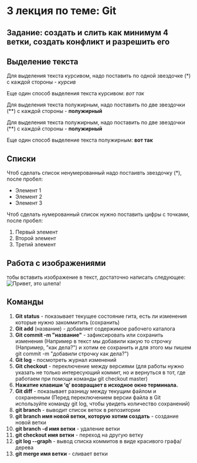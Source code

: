 # 3 лекция по теме: Git
## Задание: создать и слить как минимум 4 ветки, создать конфликт и разрешить его 

## Выделение текста 

Для выделения текста курсивом, надо поставить по одной звездочке (*) с каждой стороны - *курсив*

Еще один способ выделения текста курсивом: _вот так_

Для выделения текста полужирным, надо поставить по две звездочки (**) с каждой стороны - **полужирный**

Для выделения текста полужирным, надо поставить по две звездочки (**) с каждой стороны - **полужирный**

Еще один способ выделение текста полужирным: __вот так__

## Списки 
Чтоб сделать список ненумерованный надо постаивть звездочку (*), после пробел:
* Элемент 1
* Элемент 2
* Элемент 3

Чтоб сделать нумерованный список нужно поставить цифры с точками, после пробел: 
1. Первый элемент 
2. Второй элемент 
3. Третий элемент

## Работа с изображениями 
тобы вставить изображение в текст, достаточно написать следующее: 
![Привет, это шлепа!](shlepa.JPG)

## Команды 
1. **Git status** - показывает текущее состояние гита, есть ли изменения которые нужно закоммитить (сохранить)
2. **Git add** (название) - добавляет содержимое рабочего каталога 
3. **Git commit -m "название"** -  зафиксировать или сохранить изменения (Например в текст мы добавили какую то строчку (Например, "как дела?") и хотим ее сохранить и для этого мы пишем git commit -m "добавили строчку как дела?") 
4. **Git log** - посмотреть журнал изменений
5. **Git checkout** - переключение между версиями (для работы нужно указать не только интересующий коммит, но и вернуться в тот, где работаем при помощи команды git checkout master)
6. **Нажатие клавиши ‘q’ возвращает в исходное окно терминала.**
7. **Git diff** - показывает разницу между текущим файлом и сохраненным (Перед переключением версии файла в Git используйте команду git log, чтобы увидеть количество сохранений)
8. **git branch** - выводит список веток в репозитории 
9. **git branch имя новой ветки, которую хотим создать** - создание новой ветки
10. **git branch -d имя ветки** - удаление ветки
11. **git checkout имя ветки** - переход на другую ветку 
12. **git log --graph** - вывод списка коммитов в виде красивого графа/дерева
13. **git merge имя ветки** - сливает ветки 